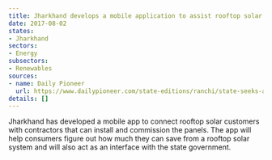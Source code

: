 ```yaml
---
title: Jharkhand develops a mobile application to assist rooftop solar customers
date: 2017-08-02
states:
- Jharkhand
sectors:
- Energy
subsectors:
- Renewables
sources:
- name: Daily Pioneer
  url: https://www.dailypioneer.com/state-editions/ranchi/state-seeks-aha-solar-app-aid-to-tap-green-energy.html
details: []
---
```


Jharkhand has developed a mobile app to connect rooftop solar customers with contractors that can install and commission the panels. The app will help consumers figure out how much they can save from a rooftop solar system and will also act as an interface with the state government.
